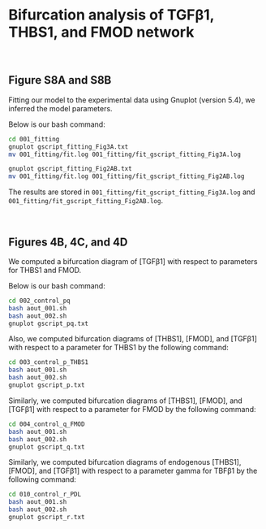 # Bifurcation analysis of TGFβ1, THBS1, and FMOD network



<br>

## Figure S8A and S8B
Fitting our model to the experimental data using Gnuplot (version 5.4),
we inferred the model parameters.

Below is our bash command:

```sh
cd 001_fitting
gnuplot gscript_fitting_Fig3A.txt
mv 001_fitting/fit.log 001_fitting/fit_gscript_fitting_Fig3A.log

gnuplot gscript_fitting_Fig2AB.txt
mv 001_fitting/fit.log 001_fitting/fit_gscript_fitting_Fig2AB.log
```

The results are stored in `001_fitting/fit_gscript_fitting_Fig3A.log`
and `001_fitting/fit_gscript_fitting_Fig2AB.log`.



<br>

## Figures 4B, 4C, and 4D
We computed a bifurcation diagram of [TGFβ1] with respect to parameters for
THBS1 and FMOD.

Below is our bash command:

```sh
cd 002_control_pq
bash aout_001.sh
bash aout_002.sh
gnuplot gscript_pq.txt
```

Also, we computed bifurcation diagrams of [THBS1], [FMOD], and [TGFβ1]
with respect to a parameter for THBS1 by the following command:

```sh
cd 003_control_p_THBS1
bash aout_001.sh
bash aout_002.sh
gnuplot gscript_p.txt
```

Similarly, we computed bifurcation diagrams of [THBS1], [FMOD], and [TGFβ1]
with respect to a parameter for FMOD by the following command:

```sh
cd 004_control_q_FMOD
bash aout_001.sh
bash aout_002.sh
gnuplot gscript_q.txt
```

Similarly, we computed bifurcation diagrams of endogenous [THBS1], [FMOD],
and [TGFβ1] with respect to a parameter gamma for TBFβ1 by the
following command:

```sh
cd 010_control_r_PDL
bash aout_001.sh
bash aout_002.sh
gnuplot gscript_r.txt
```



